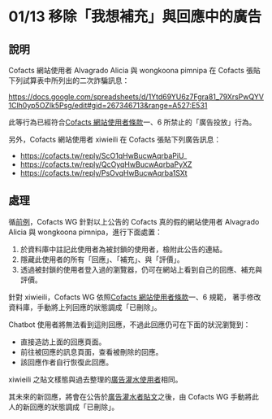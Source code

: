 # 01/13 移除「我想補充」與回應中的廣告

## 說明

Cofacts 網站使用者 Alvagrado Alicia 與 wongkoona pimnipa 在 Cofacts 張貼下列試算表中所列出的二次詐騙訊息：

https://docs.google.com/spreadsheets/d/1Ytd69YU6z7Fgra81_79XrsPwQYV1Clh0yp5OZlk5Psg/edit#gid=267346713&range=A527:E531

此等行為已經符合[Cofacts 網站使用者條款](https://github.com/cofacts/rumors-site/blob/master/LEGAL.md)一、6 所禁止的「廣告投放」行為。

另外，Cofacts 網站使用者 xiwieili 在 Cofacts 張貼下列廣告訊息：
- https://cofacts.tw/reply/ScO1qHwBucwAqrbaPiU_
- https://cofacts.tw/reply/QcOyqHwBucwAqrbaPyXZ
- https://cofacts.tw/reply/PsOvqHwBucwAqrba1SXt

## 處理

循[前例](https://github.com/cofacts/takedowns/blob/master/2021/1125-2nd-spam.md)，Cofacts WG 針對以上公告的 Cofacts 真的假的網站使用者 Alvagrado Alicia 與 wongkoona pimnipa，進行下面處置：

1. 於資料庫中註記此使用者為被封鎖的使用者，檢附此公告的連結。
2. 隱藏此使用者的所有「回應」、「補充」、與「評價」。
3. 透過被封鎖的使用者登入過的瀏覽器，仍可在網站上看到自己的回應、補充與評價。

針對 xiwieili，Cofacts WG 依照[Cofacts 網站使用者條款](https://github.com/cofacts/rumors-site/blob/master/LEGAL.md)一、6 規範，
著手修改資料庫，手動將上列回應的狀態調成「已刪除」。

Chatbot 使用者將無法看到這則回應，不過此回應仍可在下面的狀況瀏覽到：

- 直接造訪上面的回應頁面。
- 前往被回應的訊息頁面，查看被刪除的回應。
- 該回應作者自行恢復此回應。

xiwieili 之貼文樣態與過去整理的[廣告灌水使用者](https://docs.google.com/spreadsheets/d/1BBObfTO7bLWERQ3nq3S1iBs3xt2o2TgOxikXqixOdYI/edit#gid=0)相同。

其未來的新回應，將會在公告於[廣告灌水者貼文](https://docs.google.com/spreadsheets/d/1BBObfTO7bLWERQ3nq3S1iBs3xt2o2TgOxikXqixOdYI/edit#gid=1972732064)之後，由 Cofacts WG 手動將此人的新回應的狀態調成「已刪除」。
